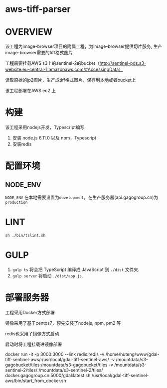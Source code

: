 # aws-tiff-parser

# OVERVIEW

该工程为image-browser项目的附属工程，为image-browser提供切片服务, 生产image-browser需要的tiff格式图片

工程需要挂载AWS s3上的sentinel-2的bucket（http://sentinel-pds.s3-website.eu-central-1.amazonaws.com/#AccessingData）

读取原始的jp2图片，生产成tiff格式图片，保存到本地或者bucket上

该工程部署在AWS ec2 上

# 构建

该工程采用nodejs开发，Typescript编写

1. 安装 node.js 6.11.0 以及 npm，Typescript
2. 安装redis

# 配置环境

## NODE_ENV
`NODE_ENV` 在本地需要设置为`development`，在生产服务器(api.gagogroup.cn)为`production`

# LINT

`sh ./bin/tslint.sh`

# GULP

1. `gulp ts` 将会把 TypeScript 编译成 JavaScript 到 `./dist` 文件夹.
2. `gulp server` 将启动 `./dist/app.js`.

# 部署服务器

工程采用Docker方式部署

镜像采用了基于centos7，预先安装了nodejs, npm, pm2 等

redis也采用了镜像方式启动

启动时将工程挂载进镜像部署

docker run -it -p 3000:3000 --link redis:redis  -v /home/huteng/www/gdal-tiff-sentinel-aws/:/usr/local/gdal-tiff-sentinel-aws/ -v /mountdata/s3-gagobucket/tiles:/mountdata/s3-gagobucket/tiles -v /mountdata/s3-sentinel-2/tiles/:/mountdata/s3-sentinel-2/tiles/ docker.gagogroup.cn:5000/gdal:latest sh /usr/local/gdal-tiff-sentinel-aws/bin/start_from_docker.sh

